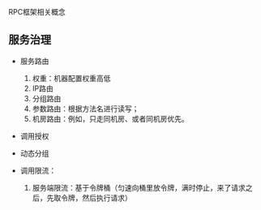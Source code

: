
RPC框架相关概念

## 服务治理

* 服务路由
  1. 权重：机器配置权重高低
  2. IP路由
  3. 分组路由
  4. 参数路由：根据方法名进行读写；
  5. 机房路由：例如，只走同机房、或者同机房优先。
  
* 调用授权
* 动态分组

* 调用限流：
  1. 服务端限流：基于令牌桶（匀速向桶里放令牌，满时停止，来了请求之后，先取令牌，然后执行请求）

